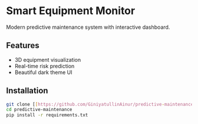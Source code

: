 # Smart Equipment Monitor

Modern predictive maintenance system with interactive dashboard.

## Features
- 3D equipment visualization
- Real-time risk prediction
- Beautiful dark theme UI

## Installation
```bash
git clone [[https://github.com/GiniyatullinAinur/predictive-maintenance.git]]
cd predictive-maintenance
pip install -r requirements.txt
